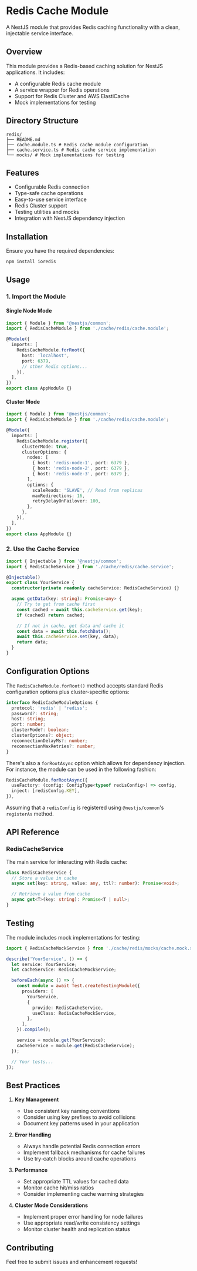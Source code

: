# Redis Cache Module

A NestJS module that provides Redis caching functionality with a clean, injectable service interface.

## Overview

This module provides a Redis-based caching solution for NestJS applications. It includes:

- A configurable Redis cache module
- A service wrapper for Redis operations
- Support for Redis Cluster and AWS ElastiCache
- Mock implementations for testing

## Directory Structure

```
redis/
├── README.md
├── cache.module.ts # Redis cache module configuration
├── cache.service.ts # Redis cache service implementation
└── mocks/ # Mock implementations for testing
```

## Features

- Configurable Redis connection
- Type-safe cache operations
- Easy-to-use service interface
- Redis Cluster support
- Testing utilities and mocks
- Integration with NestJS dependency injection

## Installation

Ensure you have the required dependencies:

```bash
npm install ioredis
```

## Usage

### 1. Import the Module

#### Single Node Mode

```typescript
import { Module } from '@nestjs/common';
import { RedisCacheModule } from './cache/redis/cache.module';

@Module({
  imports: [
    RedisCacheModule.forRoot({
      host: 'localhost',
      port: 6379,
      // other Redis options...
    }),
  ],
})
export class AppModule {}
```

#### Cluster Mode

```typescript
import { Module } from '@nestjs/common';
import { RedisCacheModule } from './cache/redis/cache.module';

@Module({
  imports: [
    RedisCacheModule.register({
      clusterMode: true,
      clusterOptions: {
        nodes: [
          { host: 'redis-node-1', port: 6379 },
          { host: 'redis-node-2', port: 6379 },
          { host: 'redis-node-3', port: 6379 },
        ],
        options: {
          scaleReads: 'SLAVE', // Read from replicas
          maxRedirections: 16,
          retryDelayOnFailover: 100,
        },
      },
    }),
  ],
})
export class AppModule {}
```

### 2. Use the Cache Service

```typescript
import { Injectable } from '@nestjs/common';
import { RedisCacheService } from './cache/redis/cache.service';

@Injectable()
export class YourService {
  constructor(private readonly cacheService: RedisCacheService) {}

  async getData(key: string): Promise<any> {
    // Try to get from cache first
    const cached = await this.cacheService.get(key);
    if (cached) return cached;

    // If not in cache, get data and cache it
    const data = await this.fetchData();
    await this.cacheService.set(key, data);
    return data;
  }
}
```

## Configuration Options

The `RedisCacheModule.forRoot()` method accepts standard Redis configuration options plus cluster-specific options:

```typescript
interface RedisCacheModuleOptions {
  protocol: 'redis' | 'rediss';
  password?: string;
  host: string;
  port: number;
  clusterMode?: boolean;
  clusterOptions?: object;
  reconnectionDelayMs?: number;
  reconnectionMaxRetries?: number;
}
```

There's also a `forRootAsync` option which allows for dependency injection. For instance, the module can be used in the following fashion:

```typescript
RedisCacheModule.forRootAsync({
  useFactory: (config: ConfigType<typeof redisConfig>) => config,
  inject: [redisConfig.KEY],
}),
```

Assuming that a `redisConfig` is registered using `@nestjs/common`'s `registerAs` method.

## API Reference

### RedisCacheService

The main service for interacting with Redis cache:

```typescript
class RedisCacheService {
  // Store a value in cache
  async set(key: string, value: any, ttl?: number): Promise<void>;

  // Retrieve a value from cache
  async get<T>(key: string): Promise<T | null>;
}
```

## Testing

The module includes mock implementations for testing:

```typescript
import { RedisCacheMockService } from './cache/redis/mocks/cache.mock.service';

describe('YourService', () => {
  let service: YourService;
  let cacheService: RedisCacheMockService;

  beforeEach(async () => {
    const module = await Test.createTestingModule({
      providers: [
        YourService,
        {
          provide: RedisCacheService,
          useClass: RedisCacheMockService,
        },
      ],
    }).compile();

    service = module.get(YourService);
    cacheService = module.get(RedisCacheService);
  });

  // Your tests...
});
```

## Best Practices

1. **Key Management**

   - Use consistent key naming conventions
   - Consider using key prefixes to avoid collisions
   - Document key patterns used in your application

2. **Error Handling**

   - Always handle potential Redis connection errors
   - Implement fallback mechanisms for cache failures
   - Use try-catch blocks around cache operations

3. **Performance**

   - Set appropriate TTL values for cached data
   - Monitor cache hit/miss ratios
   - Consider implementing cache warming strategies

4. **Cluster Mode Considerations**

   - Implement proper error handling for node failures
   - Use appropriate read/write consistency settings
   - Monitor cluster health and replication status

## Contributing

Feel free to submit issues and enhancement requests!
